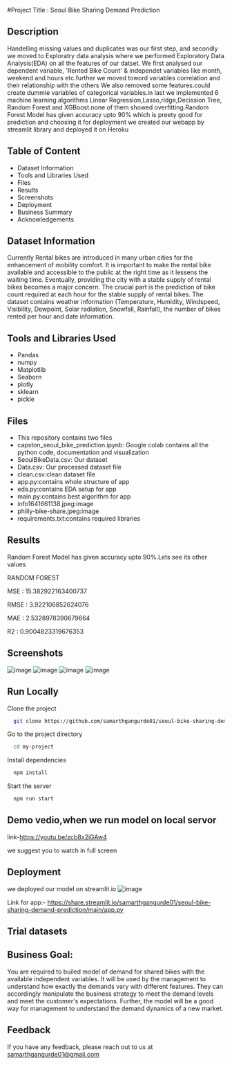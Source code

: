 
#Project Title : Seoul Bike Sharing Demand Prediction

## Description
Handelling missing values and duplicates was our first step, and secondly we moved to Exploratry data analysis where we performed Exploratory Data Analysis(EDA) on all the features of our datset. We first analysed our dependent variable, 'Rented Bike Count' & independet variables like month, weekend and hours etc.further we moved toword variables correlation and their relationship with the others We also removed some features.could create dummie variables of categorical variables.in last we implemented 6 machine learning algorithms Linear Regression,Lasso,ridge,Decission Tree, Random Forest and XGBoost.none of them showed overfitting.Random Forest Model has given accuracy upto 90% which is preety good for prediction and choosing it for deployment
we created our webapp by streamlit library and deployed it on Heroku

## Table of Content
* Dataset Information
* Tools and Libraries Used
* Files
* Results
* Screenshots
* Deployment
* Business Summary
* Acknowledgements
## Dataset Information
Currently Rental bikes are introduced in many urban cities for the enhancement of mobility comfort. It is important to make the rental bike available and accessible to the public at the right time as it lessens the waiting time. Eventually, providing the city with a stable supply of rental bikes becomes a major concern. The crucial part is the prediction of bike count required at each hour for the stable supply of rental bikes.
The dataset contains weather information (Temperature, Humidity, Windspeed, Visibility, Dewpoint, Solar radiation, Snowfall, Rainfall), the number of bikes rented per hour and date information.
## Tools and Libraries Used
* Pandas
* numpy
* Matplotlib
* Seaborn
* plotly
* sklearn
* pickle

## Files
* This repository contains two files 
* capston_seoul_bike_prediction.ipynb: Google colab contains all the python code, documentation and visualization
* SeoulBikeData.csv: Our dataset 
* Data.csv: Our processed dataset file
* clean.csv:clean dataset file
* app.py:contains whole structure of app
* eda.py:contains EDA setup for app
* main.py:contains best algorithm for app
* info1641661138.jpeg:image
* philly-bike-share.jpeg:image
* requirements.txt:contains required libraries 

## Results
Random Forest Model has given accuracy upto 90%.Lets see its other values

RANDOM FOREST

MSE : 15.382922163400737

RMSE : 3.922106852624076

MAE : 2.5328978390679664

R2 : 0.9004823319676353

## Screenshots

![image](https://user-images.githubusercontent.com/93859458/152525488-f743f44c-6947-4c05-b11c-5614dfca8807.png)
![image](https://user-images.githubusercontent.com/93859458/152525537-d5d5f4fd-f315-4436-95fa-f291f138c1ec.png)
![image](https://user-images.githubusercontent.com/93859458/152525193-6bf7f581-24de-494a-bd94-9159f1cf7c8d.png)
![image](https://user-images.githubusercontent.com/93859458/152525374-ff641401-7fa5-4161-aedc-14d57784fe39.png)


## Run Locally

Clone the project

```bash
  git clone https://github.com/samarthgangurde01/seoul-bike-sharing-demand-prediction
```

Go to the project directory

```bash
  cd my-project
```

Install dependencies

```bash
  npm install
```

Start the server

```bash
  npm run start
```

## Demo vedio,when we run model on local servor
link-https://youtu.be/zcb8x2iGAw4

we suggest you to watch in full screen


## Deployment
we deployed our model on streamlit.io
![image](https://user-images.githubusercontent.com/93859458/153545789-856eae5b-c9d4-44c4-a1f4-5440083dbb59.png)

Link for app:- https://share.streamlit.io/samarthgangurde01/seoul-bike-sharing-demand-prediction/main/app.py

## Trial datasets





## Business Goal:
You are required to builed model of demand for shared bikes with the available independent variables. It will be used by the management to understand how exactly the demands vary with different features. They can accordingly manipulate the business strategy to meet the demand levels and meet the customer's expectations. Further, the model will be a good way for management to understand the demand dynamics of a new market.


## Feedback
If you have any feedback, please reach out to us at samarthgangurde01@gmail.com

